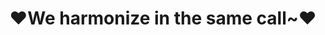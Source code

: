 ---
createTime: 2025/02/19 15:43:20
title: ♥We harmonize in the same call~♥
permalink: /friends/organizations/
pageLayout: friends
groups:
  - title: PGuide Studio
    desc: A team who builds projects as their dreams
    list:
      - name: 项导工作室官网
        link: https://www.pguide.studio
        avatar: https://docs.pguide.studio/logo.svg
        location: Global distribution
        organization: PGuide Studio
        desc: 心向未名山水远，志在新途日月长。
      - name: 语雀文档
        link: https://www.yuque.com/pguide/public
        avatar: /yuque.png
        location: Global distribution
        organization: PGuide Studio Yuque
        desc: Gracious thoughts stay in with simple words.
      - name: 艺术部
        link: https://art.pguide.studio
        avatar: /manage.svg
        location: Global distribution
        organization: PGuide Studio Art
        desc: Creative creates create creations.
  - title: 重庆医科大学信息中心
    desc: CQMU Central Network
    list:
      - name: 二级门户
        link: https://cnw.cqmu.edu.cn/
        location: 重庆医科大学
        organization: 重庆医科大学信息中心
        desc: 
  - title: MED Explorers+
    desc: A research team affiliated to the College of Basic Medical Science composed of undergraduates
    list:
      - name: 官网
        link: https://medseek.site/
        avatar: https://www.medseek.site/wp-content/uploads/2025/02/cropped-logo.png
        location: 重庆医科大学
        organization: Med Explorers+
        desc: A research team affiliated to the College of Basic Medical Science composed of undergraduates

  - title: 西湖大学超算中心
    desc: HPC Base for computation in WLU.
  - title: 中国科学院大学
  - title: 中国教育和科研计算机网
    desc: visit https://www.cernet.net for more information
  - title: 奇安信网神（北京）信息科技有限公司
    desc: 网络安全领军者
  - title: 中国科技云
    desc: China Science & Technology cloud
    list:
      - name: 官网
        link: https://www.cstcloud.cn/
        location: 中国
        avatar: https://www.cstcloud.cn/app/templates/cstcloud/img/header/logo.png
        organization: 
        desc:
  - title: MUA
    desc: 中国大学生Minecraft高校联盟, https://www.mualliance.cn
    list:
      -
        name: MUA官网
        link: https://www.mualliance.cn/
        location: 中国
        avatar: 
        organization:
        desc:
      -
        name: 渝高联CQMUA官网
        link:
        location: 中国，重庆市
        avatar: 
        organization:
        desc: 重庆市 Minecraft 高校联盟
      -
        name: 上海交通大学SJMC
        link: https://mc.sjtu.cn
        location: 中国，上海闵行
        avatar: 
        organization: 上海交通大学、MUA
        desc:
  - title: 重庆医科大学LaTeX用户组
    desc: CQMU LaTeX user group.
    list:
      - name: 内网LaTeX在线协作平台
        link: http://192.168.183.171
        location: 重庆医科大学
        organization: PGuide Studio、信息中心
        desc: 
        avatar: /overleaf.svg
      - name: 外网LaTeX在线协作平台
        link: http://192.168.183.171
        location: 重庆医科大学
        organization: PGuide Studio、信息中心
        desc:
        avatar: /overleaf.svg
  - title: 北京大学信息科学技术学院
    dsc: Peking University
    list:
    - 
      name: 
      link: 
      location:
      avatar:
      organization:
      desc:
    -
      name: CS-DIY
      link: https://csdiy.wiki/
      location: Global
      avatar: https://csdiy.wiki/images/title.png
      organization: zhongyinmin@pku.edu.cn
      desc: 一本计算机的自学指南。

#    -
#      name:
#      link:
#      location:
#      avatar:
#      organization:
#      desc:
---